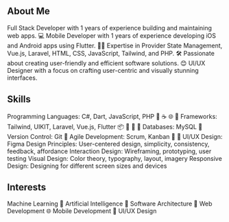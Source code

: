 ## About Me

Full Stack Developer with 1 years of experience building and maintaining web apps. 💻
Mobile Developer with 1 years of experience developing iOS and Android apps using Flutter. 📱🚀
Expertise in Provider State Management, Vue.js, Laravel, HTML, CSS, JavaScript, Tailwind, and PHP. 🛠️
Passionate about creating user-friendly and efficient software solutions. 😊
UI/UX Designer with a focus on crafting user-centric and visually stunning interfaces.


## Skills

Programming Languages: C#, Dart, JavaScript, PHP 🐍 ☕ 🌐 🐘
Frameworks: Tailwind, UIKIT, Laravel, Vue.js, Flutter 📦 🚀 🎨 🌿
Databases: MySQL 💾
Version Control: Git 📁
Agile Development: Scrum, Kanban 🏃 🤝
UI/UX Design: Figma
Design Principles: User-centered design, simplicity, consistency, feedback, affordance
Interaction Design: Wireframing, prototyping, user testing
Visual Design: Color theory, typography, layout, imagery
Responsive Design: Designing for different screen sizes and devices


## Interests

Machine Learning 🤖
Artificial Intelligence 🧠
Software Architecture 🏰
Web Development 🌐
Mobile Development 📱
UI/UX Design

